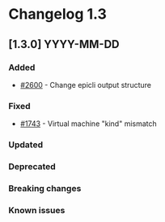 # Changelog 1.3

## [1.3.0] YYYY-MM-DD

### Added

- [#2600](https://github.com/epiphany-platform/epiphany/issues/2600) - Change epicli output structure

### Fixed

- [#1743](https://github.com/epiphany-platform/epiphany/issues/1743) - Virtual machine "kind" mismatch

### Updated

### Deprecated

### Breaking changes

### Known issues

